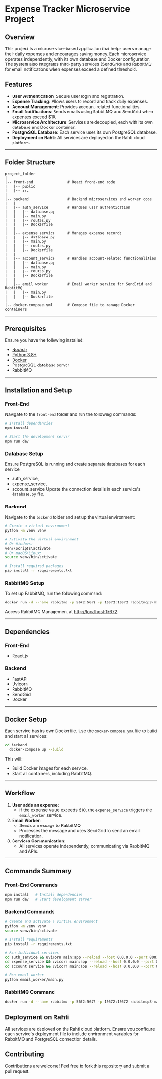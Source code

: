 # Expense Tracker Microservice Project

## Overview
This project is a microservice-based application that helps users manage their daily expenses and encourages saving money. Each microservice operates independently, with its own database and Docker configuration. The system also integrates third-party services (SendGrid) and RabbitMQ for email notifications when expenses exceed a defined threshold.

## Features
- **User Authentication**: Secure user login and registration.
- **Expense Tracking**: Allows users to record and track daily expenses.
- **Account Management**: Provides account-related functionalities.
- **Email Notifications**: Sends emails using RabbitMQ and SendGrid when expenses exceed $10.
- **Microservice Architecture**: Services are decoupled, each with its own database and Docker container.
- **PostgreSQL Database**: Each service uses its own PostgreSQL database.
- **Deployment on Rahti**: All services are deployed on the Rahti cloud platform.


---

## Folder Structure
```
project_folder
|
|-- front-end                # React front-end code
|   |-- public
|   |-- src
|
|-- backend                  # Backend microservices and worker code
|   |
|   |-- auth_service         # Handles user authentication
|   |   |-- database.py
|   |   |-- main.py
|   |   |-- routes.py
|   |   |-- Dockerfile
|   |
|   |-- expense_service      # Manages expense records
|   |   |-- database.py
|   |   |-- main.py
|   |   |-- routes.py
|   |   |-- Dockerfile
|   |
|   |-- account_service      # Handles account-related functionalities
|   |   |-- database.py
|   |   |-- main.py
|   |   |-- routes.py
|   |   |-- Dockerfile
|   |
|   |-- email_worker         # Email worker service for SendGrid and RabbitMQ
|   |   |-- main.py
|   |   |-- Dockerfile
|
|-- docker-compose.yml       # Compose file to manage Docker containers
```

---

## Prerequisites

Ensure you have the following installed:
- [Node.js](https://nodejs.org/)
- [Python 3.8+](https://www.python.org/downloads/)
- [Docker](https://www.docker.com/)
- PostgreSQL database server
- RabbitMQ

---

## Installation and Setup

### Front-End
Navigate to the `front-end` folder and run the following commands:
```bash
# Install dependencies
npm install

# Start the development server
npm run dev
```


### Database Setup
Ensure PostgreSQL is running and create separate databases for each service 
 - auth_service,
 - expense_service,
 - account_service
Update the connection details in each service's `database.py` file.



### Backend
Navigate to the `backend` folder and set up the virtual environment:

```bash
# Create a virtual environment
python -m venv venv

# Activate the virtual environment
# On Windows:
venv\Scripts\activate
# On macOS/Linux:
source venv/bin/activate

# Install required packages
pip install -r requirements.txt
```

### RabbitMQ Setup
To set up RabbitMQ, run the following command:
```bash
docker run -d --name rabbitmq -p 5672:5672 -p 15672:15672 rabbitmq:3-management
```
Access RabbitMQ Management at [http://localhost:15672](http://localhost:15672).

---

## Dependencies

### Front-End
- React.js

### Backend
- FastAPI
- Uvicorn
- RabbitMQ
- SendGrid
- Docker

---

## Docker Setup
Each service has its own Dockerfile. Use the `docker-compose.yml` file to build and start all services:

```bash
cd backend
  docker-compose up --build
```

This will:
- Build Docker images for each service.
- Start all containers, including RabbitMQ.

---

## Workflow
1. **User adds an expense:**
   - If the expense value exceeds $10, the `expense_service` triggers the `email_worker` service.
2. **Email Worker:**
   - Sends a message to RabbitMQ.
   - Processes the message and uses SendGrid to send an email notification.
3. **Services Communication:**
   - All services operate independently, communicating via RabbitMQ and APIs.

---

## Commands Summary

### Front-End Commands
```bash
npm install   # Install dependencies
npm run dev   # Start development server
```

### Backend Commands
```bash
# Create and activate a virtual environment
python -m venv venv
source venv/bin/activate

# Install requirements
pip install -r requirements.txt

# Run individual services
cd auth_service && uvicorn main:app --reload --host 0.0.0.0 --port 8001
cd expense_service && uvicorn main:app --reload --host 0.0.0.0 --port 8002
cd account_service && uvicorn main:app --reload --host 0.0.0.0 --port 8003

# Run email worker
python email_worker/main.py
```

### RabbitMQ Command
```bash
docker run -d --name rabbitmq -p 5672:5672 -p 15672:15672 rabbitmq:3-management
```

## Deployment on Rahti
All services are deployed on the Rahti cloud platform. Ensure you configure each service's deployment file to include environment variables for RabbitMQ and PostgreSQL connection details.


## Contributing
Contributions are welcome! Feel free to fork this repository and submit a pull request.
